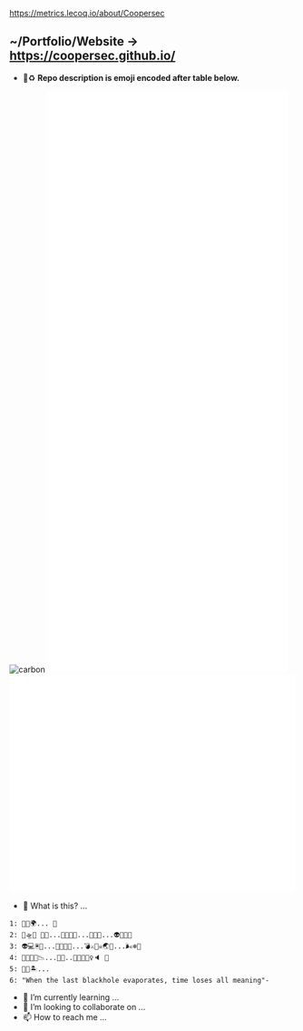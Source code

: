 https://metrics.lecoq.io/about/Coopersec
## ~/Portfolio/Website -> https://coopersec.github.io/
- 📢♻️ **Repo description is emoji encoded after table below.**

![carbon](https://github.com/coopersec/coopersec/blob/main/carbon(4).png)
![Metrics](/github-metrics.svg)
![Metrics](/metrics.plugin.skyline.svg)


- 👀 What is this? ...
```
1: 🏻🌪🌍... 🌌
2: 🌴🛸🍋 🍌🧁...🏰🔫👮🏼...👮🏼👻...👽👾👾🌄
3: 👽💻🖲💾...🤖🤖🤖😰...💣⚔️🏴‍☠️🌏🌙...🌬❄️🍃
4: 🐹🦥🦝🛑📉...🤖🚀..👨👩🙅🏻‍♀️🔈 🦴
5: 🌆🌋🏝...
6: "When the last blackhole evaporates, time loses all meaning"-

```

- 🌱 I’m currently learning ...
- 💞️ I’m looking to collaborate on ...
- 📫 How to reach me ...

<!---
Bazhful/Bazhful is a ✨ special ✨ repository because its `README.md` (this file) appears on your GitHub profile.
You can click the Preview link to take a look at your changes.
--->

      
    

    
